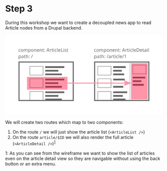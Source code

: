 # Step 3

During this workshop we want to create a decoupled news app to read Article nodes from a Drupal backend.

![component hierarchy wireframe](./component-wireframe.svg)

We will create two routes which map to two components:

1. On the route `/` we will just show the article list (`<ArticleList />`)
2. On the route `article/$ID` we will also render the full article (`<ArticleDetail />`)<sup>[1](#1)</sup>

<a name="1">1</a>: As you can see from the wireframe we want to show the list of articles even on the article detail view so they are navigable without using the back button or an extra menu.
